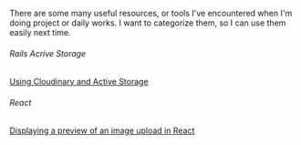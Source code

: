 There are some many useful resources, or tools I've encountered when I'm doing project or daily works. I want to categorize them, so I can use them easily next time.

###### Rails Acrive Storage

[Using Cloudinary and Active Storage](https://hackernoon.com/image-storage-in-rails-apps-using-cloudinary-and-active-storage-9w2u3yli)

###### React

[Displaying a preview of an image upload in React](https://medium.com/@650egor/react-30-day-challenge-day-2-image-upload-preview-2d534f8eaaa)
